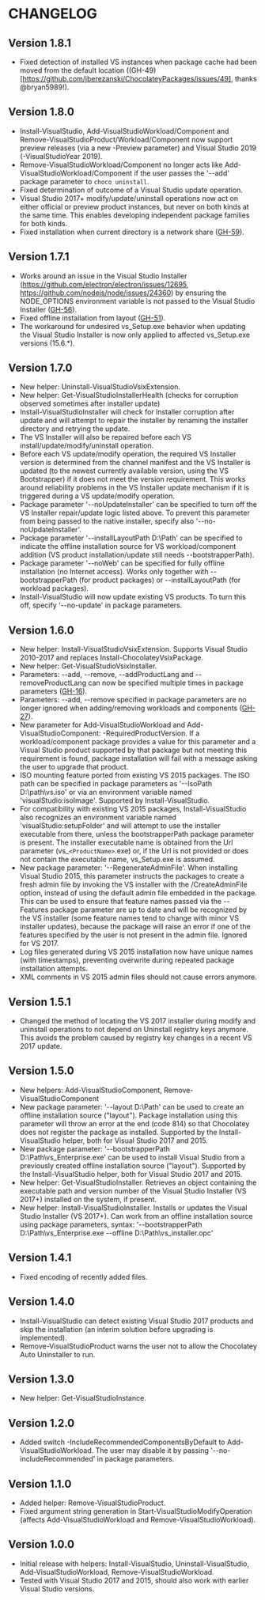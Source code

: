 ﻿# CHANGELOG

## Version 1.8.1

- Fixed detection of installed VS instances when package cache had been moved from the default location ((GH-49)[https://github.com/jberezanski/ChocolateyPackages/issues/49], thanks @bryan5989!).

## Version 1.8.0

- Install-VisualStudio, Add-VisualStudioWorkload/Component and Remove-VisualStudioProduct/Workload/Component now support preview releases (via a new -Preview parameter) and Visual Studio 2019 (-VisualStudioYear 2019).
- Remove-VisualStudioWorkload/Component no longer acts like Add-VisualStudioWorkload/Component if the user passes the '--add' package parameter to `choco uninstall`.
- Fixed determination of outcome of a Visual Studio update operation.
- Visual Studio 2017+ modify/update/uninstall operations now act on either official or preview product instances, but never on both kinds at the same time. This enables developing independent package families for both kinds.
- Fixed installation when current directory is a network share ([GH-59](https://github.com/jberezanski/ChocolateyPackages/issues/59)).

## Version 1.7.1

- Works around an issue in the Visual Studio Installer (https://github.com/electron/electron/issues/12695, https://github.com/nodejs/node/issues/24360) by ensuring the NODE_OPTIONS environment variable is not passed to the Visual Studio Installer ([GH-56](https://github.com/jberezanski/ChocolateyPackages/pull/56)).
- Fixed offline installation from layout ([GH-51](https://github.com/jberezanski/ChocolateyPackages/issues/51)).
- The workaround for undesired vs_Setup.exe behavior when updating the Visual Studio Installer is now only applied to affected vs_Setup.exe versions (15.6.*).

## Version 1.7.0

- New helper: Uninstall-VisualStudioVsixExtension.
- New helper: Get-VisualStudioInstallerHealth (checks for corruption observed sometimes after installer update)
- Install-VisualStudioInstaller will check for installer corruption after update and will attempt to repair the installer by renaming the installer directory and retrying the update.
- The VS Installer will also be repaired before each VS install/update/modify/uninstall operation.
- Before each VS update/modify operation, the required VS Installer version is determined from the channel manifest and the VS Installer is updated (to the newest currently available version, using the VS Bootstrapper) if it does not meet the version requirement. This works around reliability problems in the VS Installer update mechanism if it is triggered during a VS update/modify operation.
- Package parameter '--noUpdateInstaller' can be specified to turn off the VS Installer repair/update logic listed above. To prevent this parameter from being passed to the native installer, specify also '--no-noUpdateInstaller'.
- Package parameter '--installLayoutPath D:\Path' can be specified to indicate the offline installation source for VS workload/component addition (VS product installation/update still needs --bootstrapperPath).
- Package parameter '--noWeb' can be specified for fully offline installation (no Internet access). Works only together with --bootstrapperPath (for product packages) or --installLayoutPath (for workload packages).
- Install-VisualStudio will now update existing VS products. To turn this off, specify '--no-update' in package parameters.

## Version 1.6.0

- New helper: Install-VisualStudioVsixExtension. Supports Visual Studio 2010-2017 and replaces Install-ChocolateyVsixPackage.
- New helper: Get-VisualStudioVsixInstaller.
- Parameters: --add, --remove, --addProductLang and --removeProductLang can now be specified multiple times in package parameters ([GH-16](https://github.com/jberezanski/ChocolateyPackages/issues/16)).
- Parameters: --add, --remove specified in package parameters are no longer ignored when adding/removing workloads and components ([GH-27](https://github.com/jberezanski/ChocolateyPackages/issues/27)).
- New parameter for Add-VisualStudioWorkload and Add-VisualStudioComponent: -RequiredProductVersion. If a workload/component package provides a value for this parameter and a Visual Studio product supported by that package but not meeting this requirement is found, package installation will fail with a message asking the user to upgrade that product.
- ISO mounting feature ported from existing VS 2015 packages. The ISO path can be specified in package parameters as '--IsoPath D:\path\vs.iso' or via an environment variable named 'visualStudio:isoImage'.
 Supported by Install-VisualStudio.
- For compatibility with existing VS 2015 packages, Install-VisualStudio also recognizes an environment variable named 'visualStudio:setupFolder' and will attempt to use the installer executable from there, unless the bootstrapperPath package parameter is present. The installer executable name is obtained from the Url parameter (vs_`<ProductName>`.exe) or, if the Url is not provided or does not contain the executable name, vs_Setup.exe is assumed.
- New package parameter: '--RegenerateAdminFile'. When installing Visual Studio 2015, this parameter instructs the packages to create a fresh admin file by invoking the VS installer with the /CreateAdminFile option, instead of using the default admin file embedded in the package. This can be used to ensure that feature names passed via the --Features package parameter are up to date and will be recognized by the VS installer (some feature names tend to change with minor VS installer updates), because the package will raise an error if one of the features specified by the user is not present in the admin file. Ignored for VS 2017.
- Log files generated during VS 2015 installation now have unique names (with timestamps), preventing overwrite during repeated package installation attempts.
- XML comments in VS 2015 admin files should not cause errors anymore.

## Version 1.5.1

- Changed the method of locating the VS 2017 installer during modify and uninstall operations to not depend on Uninstall registry
  keys anymore. This avoids the problem caused by registry key changes in a recent VS 2017 update.

## Version 1.5.0

- New helpers: Add-VisualStudioComponent, Remove-VisualStudioComponent
- New package parameter: '--layout D:\Path' can be used to create an offline installation source ("layout").
  Package installation using this parameter will throw an error at the end (code 814) so that Chocolatey does not register the package as installed.
  Supported by the Install-VisualStudio helper, both for Visual Studio 2017 and 2015.
- New package parameter: '--bootstrapperPath D:\Path\vs_Enterprise.exe' can be used to install Visual Studio from a previously created offline installation source ("layout").
  Supported by the Install-VisualStudio helper, both for Visual Studio 2017 and 2015.
- New helper: Get-VisualStudioInstaller.
  Retrieves an object containing the executable path and version number of the Visual Studio Installer (VS 2017+) installed on the system, if present.
- New helper: Install-VisualStudioInstaller.
  Installs or updates the Visual Studio Installer (VS 2017+).
  Can work from an offline installation source using package parameters, syntax: '--bootstrapperPath D:\Path\vs_Enterprise.exe --offline D:\Path\vs_installer.opc'

## Version 1.4.1

- Fixed encoding of recently added files.

## Version 1.4.0

- Install-VisualStudio can detect existing Visual Studio 2017 products and skip the installation (an interim solution before upgrading is implemented).
- Remove-VisualStudioProduct warns the user not to allow the Chocolatey Auto Uninstaller to run.

## Version 1.3.0

- New helper: Get-VisualStudioInstance.

## Version 1.2.0

- Added switch -IncludeRecommendedComponentsByDefault to Add-VisualStudioWorkload. The user may disable it by passing '--no-includeRecommended' in package parameters.

## Version 1.1.0

- Added helper: Remove-VisualStudioProduct.
- Fixed argument string generation in Start-VisualStudioModifyOperation (affects Add-VisualStudioWorkload and Remove-VisualStudioWorkload).

## Version 1.0.0

- Initial release with helpers: Install-VisualStudio, Uninstall-VisualStudio, Add-VisualStudioWorkload, Remove-VisualStudioWorkload.
- Tested with Visual Studio 2017 and 2015, should also work with earlier Visual Studio versions.
